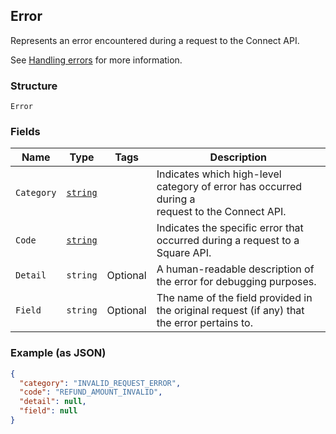 ## Error

Represents an error encountered during a request to the Connect API.

See [Handling errors](#handlingerrors) for more information.

### Structure

`Error`

### Fields

| Name | Type | Tags | Description |
|  --- | --- | --- | --- |
| `Category` | [`string`](/doc/models/error-category.md) |  | Indicates which high-level category of error has occurred during a<br>request to the Connect API. |
| `Code` | [`string`](/doc/models/error-code.md) |  | Indicates the specific error that occurred during a request to a<br>Square API. |
| `Detail` | `string` | Optional | A human-readable description of the error for debugging purposes. |
| `Field` | `string` | Optional | The name of the field provided in the original request (if any) that<br>the error pertains to. |

### Example (as JSON)

```json
{
  "category": "INVALID_REQUEST_ERROR",
  "code": "REFUND_AMOUNT_INVALID",
  "detail": null,
  "field": null
}
```

